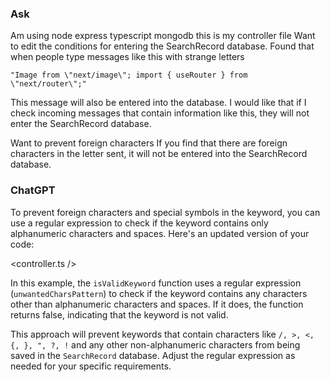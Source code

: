 ### Ask

Am using node express typescript mongodb this is my controller file
Want to edit the conditions for entering the SearchRecord database.
Found that when people type messages like this with strange letters

```
"Image from \"next/image\"; import { useRouter } from \"next/router\";"
```

This message will also be entered into the database. I would like that if I check incoming messages that contain information like this, they will not enter the SearchRecord database.

Want to prevent foreign characters If you find that there are foreign characters in the letter sent, it will not be entered into the SearchRecord database.

### ChatGPT

To prevent foreign characters and special symbols in the keyword, you can use a regular expression to check if the keyword contains only alphanumeric characters and spaces. Here's an updated version of your code:

<controller.ts />

In this example, the `isValidKeyword` function uses a regular expression (`unwantedCharsPattern`) to check if the keyword contains any characters other than alphanumeric characters and spaces. If it does, the function returns false, indicating that the keyword is not valid.

This approach will prevent keywords that contain characters like `/, >, <, {, }, ", ?, !` and any other non-alphanumeric characters from being saved in the `SearchRecord` database. Adjust the regular expression as needed for your specific requirements.